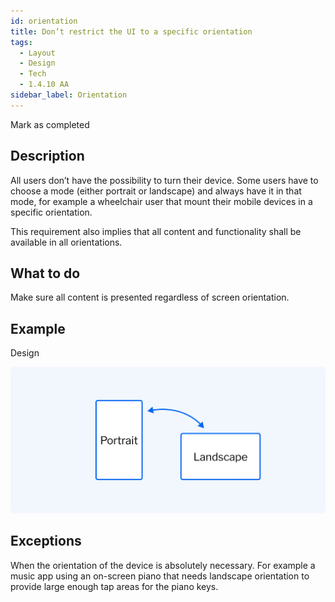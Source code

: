 ```yaml
---
id: orientation
title: Don’t restrict the UI to a specific orientation
tags:
  - Layout
  - Design
  - Tech
  - 1.4.10 AA
sidebar_label: Orientation
---
```


Mark as completed

## Description

All users don’t have the possibility to turn their device. Some users have to choose a mode (either portrait or landscape) and always have it in that mode, for example a wheelchair user that mount their mobile devices in a specific orientation.  

This requirement also implies that all content and functionality shall be available in all orientations.

## What to do

Make sure all content is presented regardless of screen orientation.

## Example

Design

![A vertical and a horizontal screen](https://github.com/daresaydigital/a11ychecklist/blob/orientation-guidelines/static/img/orientation.png?raw=true)

## Exceptions

When the orientation of the device is absolutely necessary. For example a music app using an on-screen piano that needs landscape orientation to provide large enough tap areas for the piano keys.
